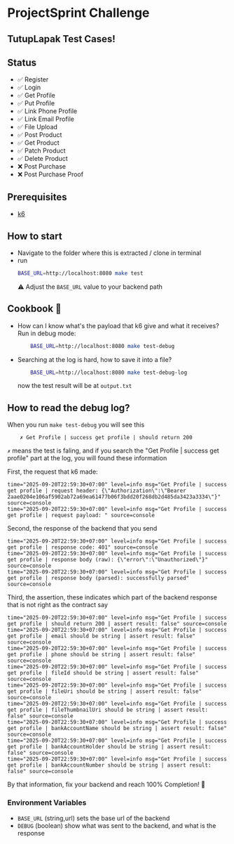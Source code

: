 # ProjectSprint Challenge
## TutupLapak Test Cases!

## Status
- ✅ Register
- ✅ Login
- ✅ Get Profile
- ✅ Put Profile
- ✅ Link Phone Profile
- ✅ Link Email Profile
- ✅ File Upload
- ✅ Post Product
- ✅ Get Product
- ✅ Patch Product
- ✅ Delete Product
- ❌ Post Purchase
- ❌ Post Purchase Proof

## Prerequisites
- [ k6 ](https://k6.io/docs/get-started/installation/)

## How to start
- Navigate to the folder where this is extracted / clone in terminal
- run
    ```bash
    BASE_URL=http://localhost:8080 make test
    ```
    ⚠️ Adjust the `BASE_URL` value to your backend path
## Cookbook 🍳
- How can I know what's the payload that k6 give and what it receives? Run in debug mode:
    ```bash
        BASE_URL=http://localhost:8080 make test-debug
   ```
- Searching at the log is hard, how to save it into a file?
    ```bash
        BASE_URL=http://localhost:8080 make test-debug-log
   ```
   now the test result will be at `output.txt`
## How to read the debug log?
When you run `make test-debug` you will see this
```
    ✗ Get Profile | success get profile | should return 200
```
`✗` means the test is faling, and if you search the "Get Profile | success get profile" part at the log, you will found these information

First, the request that k6 made:
```time="2025-09-20T22:59:30+07:00" level=info msg="Get Profile | success get profile | request path: GET http://localhost:8080/v1/user?" source=console
time="2025-09-20T22:59:30+07:00" level=info msg="Get Profile | success get profile | request header: {\"Authorization\":\"Bearer 2aae0204e106af5902ab72a69ea61477b06f3bdd20f268db2d485da3423a3334\"}" source=console
time="2025-09-20T22:59:30+07:00" level=info msg="Get Profile | success get profile | request payload: " source=console
```

Second, the response of the backend that you send
```
time="2025-09-20T22:59:30+07:00" level=info msg="Get Profile | success get profile | response code: 401" source=console
time="2025-09-20T22:59:30+07:00" level=info msg="Get Profile | success get profile | response body (raw): {\"error\":\"Unauthorized\"}" source=console
time="2025-09-20T22:59:30+07:00" level=info msg="Get Profile | success get profile | response body (parsed): successfully parsed" source=console
```

Third, the assertion, these indicates which part of the backend response that is not right as the contract say
```
time="2025-09-20T22:59:30+07:00" level=info msg="Get Profile | success get profile | should return 200 | assert result: false" source=console
time="2025-09-20T22:59:30+07:00" level=info msg="Get Profile | success get profile | email should be string | assert result: false" source=console
time="2025-09-20T22:59:30+07:00" level=info msg="Get Profile | success get profile | phone should be string | assert result: false" source=console
time="2025-09-20T22:59:30+07:00" level=info msg="Get Profile | success get profile | fileId should be string | assert result: false" source=console
time="2025-09-20T22:59:30+07:00" level=info msg="Get Profile | success get profile | fileUri should be string | assert result: false" source=console
time="2025-09-20T22:59:30+07:00" level=info msg="Get Profile | success get profile | fileThumbnailUri should be string | assert result: false" source=console
time="2025-09-20T22:59:30+07:00" level=info msg="Get Profile | success get profile | bankAccountName should be string | assert result: false" source=console
time="2025-09-20T22:59:30+07:00" level=info msg="Get Profile | success get profile | bankAccountHolder should be string | assert result: false" source=console
time="2025-09-20T22:59:30+07:00" level=info msg="Get Profile | success get profile | bankAccountNumber should be string | assert result: false" source=console
```

By that information, fix your backend and reach 100% Completion! 🎉

### Environment Variables
- `BASE_URL` (string,url) sets the base url of the backend
- `DEBUG` (boolean) show what was sent to the backend, and what is the response
